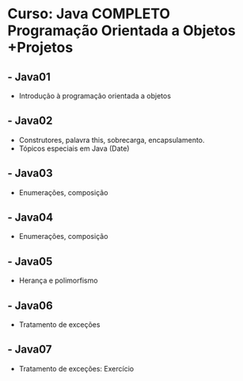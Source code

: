 # Curso: Java COMPLETO Programação Orientada a Objetos +Projetos


## - Java01
* Introdução à programação orientada a objetos
## - Java02
* Construtores, palavra this, sobrecarga, encapsulamento.
* Tópicos especiais em Java (Date)
## - Java03
* Enumerações, composição
## - Java04
* Enumerações, composição
## - Java05
* Herança e polimorfismo
## - Java06
* Tratamento de exceções
## - Java07
* Tratamento de exceções: Exercício

